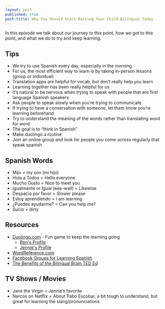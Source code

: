 ```yaml
---
layout: post
published: true
post-title: Why You Should Start Raising Your Child Bilingual Today
---
```

In this episode we talk about our journey to this point, how we got to this point, and what we do to try and keep learning.

## Tips

- We try to use Spanish every day, especially in the morning
- For us, the most efficient way to learn is by taking in-person lessons (group or individual)
- Translation apps are helpful for vocab, but don’t really help you learn
- Learning together has been really helpful for us
- It’s natural to be nervous when trying to speak with people that are first language Spanish speakers
- Ask people to speak slowly when you’re trying to communicate
- If trying to have a conversation with someone, let them know you’re learning beforehand
- Try to understand the meaning of the words rather than translating word for word
- The goal is to “think in Spanish"
- Make duolingo a routine
- Join an online group and look for people you come across regularly that speak spanish

## Spanish Words

- Mijo = my son (mi hijo)
- Hola a Todos = Hello everyone
- Mucho Gusto = Nice to meet you
- Igualmente or Igual (eee-wall) = Likewise
- Despacio por favor = Slower please
- Estoy aprendiendo = I am learning
- ¿Puedes ayudarme? = Can you help me?
- Sucio = dirty

## Resources

- [Duolingo.com](http://duolingo.com) - Fun game to keep the learning going
    - [Ben's Profile](https://www.duolingo.com/bsullins)
    - [Jennie's Profile](https://www.duolingo.com/jenniejack)
- [WordReference.com](http://wordreference.com)
- [Facebook Groups for Learning Spanish](https://www.facebook.com/search/groups/?q=spanish%20learning)
- [The Benefits of the Bilingual Brain TED Ed](http://ed.ted.com/lessons/how-speaking-multiple-languages-benefits-the-brain-mia-nacamulli)

## TV Shows / Movies

- Jane the Virgin = Jennie’s favorite
- Narcos on Netflix = About Pabo Escobar, a bit tough to understand, but great for learning the slang/pronunciations